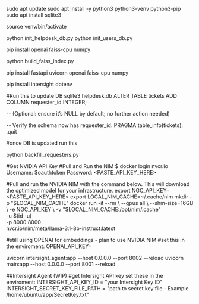 sudo apt update
sudo apt install -y python3 python3-venv python3-pip
sudo apt install sqlite3

source venv/bin/activate

python init_helpdesk_db.py
python init_users_db.py

pip install openai faiss-cpu numpy

python build_faiss_index.py

pip install fastapi uvicorn openai faiss-cpu numpy

pip install intersight dotenv

#Run this to update DB
sqlite3 helpdesk.db
ALTER TABLE tickets
  ADD COLUMN requester_id INTEGER;

-- (Optional: ensure it’s NULL by default; no further action needed)

-- Verify the schema now has requester_id:
PRAGMA table_info(tickets);
.quit

#once DB is updated run this

 python backfill_requesters.py

#Get NVIDIA API Key
#Pull and Run the NIM
$ docker login nvcr.io
Username: $oauthtoken
Password: <PASTE_API_KEY_HERE>

#Pull and run the NVIDIA NIM with the command below. This will download the optimized model for your infrastructure.
export NGC_API_KEY=<PASTE_API_KEY_HERE>
export LOCAL_NIM_CACHE=~/.cache/nim
mkdir -p "$LOCAL_NIM_CACHE"
docker run -it --rm \
    --gpus all \
    --shm-size=16GB \
    -e NGC_API_KEY \
    -v "$LOCAL_NIM_CACHE:/opt/nim/.cache" \
    -u $(id -u) \
    -p 8000:8000 \
    nvcr.io/nim/meta/llama-3.1-8b-instruct:latest

#still using OPENAI for embeddings - plan to use NVIDIA NIM
#set this in the enviroment:
OPENAI_API_KEY=

uvicorn intersight_agent:app --host 0.0.0.0 --port 8002 --reload
uvicorn main:app --host 0.0.0.0 --port 8001 --reload


##Intersight Agent (WIP)
#get Intersight API key
set these in the enviroment:
INTERSIGHT_API_KEY_ID = "your Intersight Key ID"
INTERSIGHT_SECRET_KEY_FILE_PATH = "path to secret key file - Example /home/ubuntu/app/SecretKey.txt"
